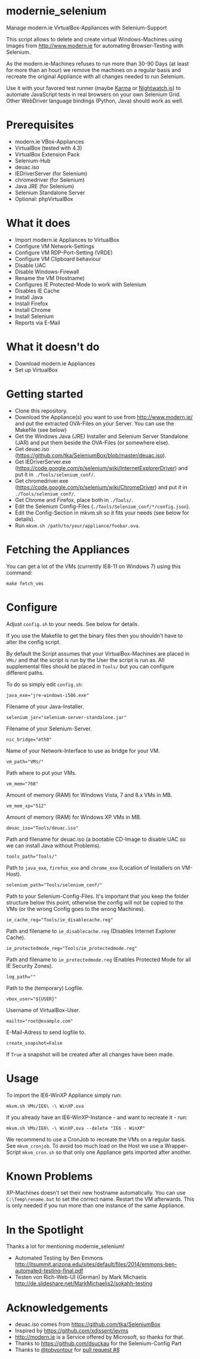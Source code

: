 modernie_selenium
=================

Manage modern.ie VirtualBox-Appliances with Selenium-Support

This script allows to delete and create virtual Windows-Machines using Images from http://www.modern.ie for automating Browser-Testing with Selenium.

As the modern.ie-Machines refuses to run more than 30-90 Days (at least for more than an hour) we remove the machines on a regular basis and recreate the original Appliance with all changes needed to run Selenium.

Use it with your favored test runner (maybe [Karma](http://karma-runner.github.io/) or [Nightwatch.js](http://nightwatchjs.org)) to automate JavaScript tests in real browsers on your own Selenium Grid. Other WebDriver language bindings (Python, Java) should work as well.

Prerequisites
=================

  * modern.ie VBox-Appliances
  * VirtualBox (tested with 4.3)
  * VirtualBox Extension Pack
  * Selenium-Hub
  * deuac.iso
  * IEDriverServer (for Selenium)
  * chromedriver (for Selenium)
  * Java JRE (for Selenium)
  * Selenium Standalone Server
  * Optional: phpVirtualBox

What it does
=================

  * Import modern.ie Appliances to VirtualBox
  * Configure VM Network-Settings
  * Configure VM RDP-Port-Setting (VRDE)
  * Configure VM Clipboard behaviour
  * Disable UAC
  * Disable Windows-Firewall
  * Rename the VM (Hostname)
  * Configures IE Protected-Mode to work with Selenium
  * Disables IE Cache
  * Install Java
  * Install Firefox
  * Install Chrome
  * Install Selenium
  * Reports via E-Mail

What it doesn't do
==================

  * Download modern.ie Appliances
  * Set up VirtualBox

Getting started
===============

  * Clone this repository.
  * Download the Appliance(s) you want to use from http://www.modern.ie/ and put the extracted OVA-Files on your Server. You can use the Makefile (see below)
  * Get the Windows Java (JRE) Installer and Selenium Server Standalone (JAR) and put them beside the OVA-Files (or somewhere else).
  * Get deuac.iso (https://github.com/tka/SeleniumBox/blob/master/deuac.iso).
  * Get IEDriverServer.exe (https://code.google.com/p/selenium/wiki/InternetExplorerDriver) and put it in ```./Tools/selenium_conf/```.
  * Get chromedriver.exe (https://code.google.com/p/selenium/wiki/ChromeDriver) and put it in ```./Tools/selenium_conf/```.
  * Get Chrome and Firefox, place both in ```./Tools/```.
  * Edit the Selenium Config-Files (```./Tools/Selenium_conf/*/config.json```).
  * Edit the Config-Section in mkvm.sh so it fits your needs (see below for details).
  * Run ```mkvm.sh /path/to/your/appliance/foobar.ova```.

Fetching the Appliances
=======================

You can get a lot of the VMs (currently IE8-11 on Windows 7) using this command:

```
make fetch_vms
```

Configure
=========

Adjust ```config.sh``` to your needs. See below for details.

If you use the Makefile to get the binary files then you shouldn't have to alter the config script.

By default the Script assumes that your VirtualBox-Machines are placed in ```VMs/``` and that the script is run by the User the script is run as. All supplemental files should be placed in ```Tools/``` but you can configure different paths.

To do so simply edit ```config.sh```:

```
java_exe="jre-windows-i586.exe"
```

Filename of your Java-Installer.

```
selenium_jar="selenium-server-standalone.jar"
```

Filename of your Selenium-Server.

```
nic_bridge="eth0"
```

Name of your Network-Interface to use as bridge for your VM.

```
vm_path="VMs/"
```

Path where to put your VMs.

```
vm_mem="768"
```

Amount of memory (RAM) for Windows Vista, 7 and 8.x VMs in MB.

```
vm_mem_xp="512"
```

Amount of memory (RAM) for Windows XP VMs in MB.

```
deuac_iso="Tools/deuac.iso"
```

Path and filename for deuac.iso (a bootable CD-Image to disable UAC so we can install Java without Problems).

```
tools_path="Tools/"
```

Path to ```java_exe```, ```firefox_exe``` and ```chrome_exe``` (Location of Installers on VM-Host).

```
selenium_path="Tools/selenium_conf/"
```

Path to your Selenium-Config-Files. It's important that you keep the folder structure below this point, otherwise the config will not be copied to the VMs (or the wrong Config goes to the wrong Machines).

```
ie_cache_reg="Tools/ie_disablecache.reg"
```

Path and filename to ```ie_disablecache.reg``` (Disables Internet Explorer Cache).

```
ie_protectedmode_reg="Tools/ie_protectedmode.reg"
```

Path and filename to ```ie_protectedmode.reg``` (Enables Protected Mode for all IE Security Zones).

```
log_path=""
```

Path to the (temporary) Logfile.

```
vbox_user="${USER}"
```

Username of VirtualBox-User.

```
mailto="root@example.com"
```

E-Mail-Adress to send logfile to.

```
create_snapshot=False
```

If ```True``` a snapshot will be created after all changes have been made.

Usage
=====

To import the IE6-WinXP Appliance simply run:

```
mkvm.sh VMs/IE6\ -\ WinXP.ova
```

If you already have an IE6-WinXP-Instance - and want to recreate it - run:

```
mkvm.sh VMs/IE6\ -\ WinXP.ova --delete "IE6 - WinXP"
```

We recommend to use a CronJob to recreate the VMs on a regular basis. See ```mkvm_cronjob```. To avoid too much load on the Host we use a Wrapper-Script ```mkvm_cron.sh``` so that only one Appliance gets imported after another.

Known Problems
==============

XP-Machines doesn't set their new hostname automatically. You can use ```C:\Temp\rename.bat``` to set the correct name. Restart the VM afterwards. This is only needed if you run more than one instance of the same Appliance.

In the Spotlight
================

Thanks a lot for mentioning modernie_selenium!

  * Automated Testing by Ben Emmons<br>
    http://itsummit.arizona.edu/sites/default/files/2014/emmons-ben-automated-testing-final.pdf
  * Testen von Rich-Web-UI (German) by Mark Michaelis<br>
    http://de.slideshare.net/MarkMichaelis2/sokahh-testing

Acknowledgements
================

  * deuac.iso comes from https://github.com/tka/SeleniumBox
  * Inspired by https://github.com/xdissent/ievms
  * http://modern.ie is a Service offered by Microsoft, so thanks for that.
  * Thanks to https://github.com/dsuckau for the Selenium-Config Part
  * Thanks to [@tobyontour](https://github.com/tobyontour) for [pull request #8](https://github.com/conceptsandtraining/modernie_selenium/pull/8)
